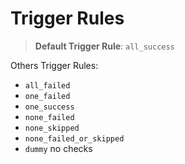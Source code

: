 # Trigger Rules

> **Default Trigger Rule**: `all_success`

Others Trigger Rules:

* `all_failed`
* `one_failed`
* `one_success`
* `none_failed`
* `none_skipped`
* `none_failed_or_skipped`
* `dummy` no checks